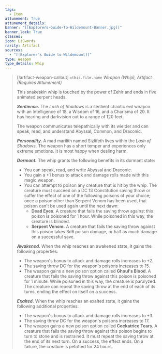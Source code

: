 ```yaml
---
tags:
  - Item
attunement: True
attunement_details: 
banner: "[[Explorers-Guide-To-Wildemount-Banner.jpg]]"
banner_lock: True
classes:
icon: LiSwords
rarity: Artifact
sources:
  - "[[Explorer's Guide to Wildemount]]"
type: Weapon
type_details: Whip
---
```

>[!artifact-weapon-callout] `=this.file.name`
>*Weapon (Whip), Artifact (Requires Attunement)*
>
>This snakeskin whip is touched by the power of Zehir and ends in five animated serpent heads.
>
>***Sentience.*** The *Lash of Shadows* is a sentient chaotic evil weapon with an Intelligence of 18, a Wisdom of 16, and a Charisma of 20. It has hearing and darkvision out to a range of 120 feet.
>
>The weapon communicates telepathically with its wielder and can speak, read, and understand Abyssal, Common, and Draconic.
>
>***Personality.*** A mad marilith named Sizlifeth lives within the *Lash of Shadows*. The weapon has a short temper and experiences only extreme emotions. It is most happy when dealing harm.
>
>***Dormant.*** The whip grants the following benefits in its dormant state:
>
>* You can speak, read, and write Abyssal and Draconic.
>* You gain a +1 bonus to attack and damage rolls made with this magic weapon.
>* You can attempt to poison any creature that is hit by the whip. The creature must succeed on a DC 13 Constitution saving throw or suffer the effect of one of the following poisons of your choice; once a poison other than Serpent Venom has been used, that poison can't be used again until the next dawn:
>	+ **Dead Eyes.** A creature that fails the saving throw against this poison is poisoned for 1 hour. While poisoned in this way, the creature is blinded.
>	+ **Serpent Venom.** A creature that fails the saving throw against this poison takes 3d6 poison damage, or half as much damage on a successful save.
>
>***Awakened.*** When the whip reaches an awakened state, it gains the following properties:
>
>* The weapon's bonus to attack and damage rolls increases to +2.
>* The saving throw DC for the weapon's poisons increases to 15.
>* The weapon gains a new poison option called **Ghoul's Blood**. A creature that fails the saving throw against this poison is poisoned for 1 minute. While poisoned in this way, the creature is paralyzed. The creature can repeat the saving throw at the end of each of its turns, ending the effect on itself on a success.
>
>***Exalted.*** When the whip reaches an exalted state, it gains the following additional properties:
>
>* The weapon's bonus to attack and damage rolls increases to +3.
>* The saving throw DC for the weapon's poisons increases to 17.
>* The weapon gains a new poison option called **Cockatrice Tears**. A creature that fails the saving throw against this poison begins to turn to stone and is restrained. It must repeat the saving throw at the end of its next turn. On a success, the effect ends. On a failure, the creature is petrified for 24 hours.
>
>
